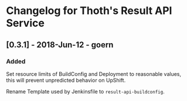 # Changelog for Thoth's Result API Service

## [0.3.1] - 2018-Jun-12 - goern

### Added

Set resource limits of BuildConfig and Deployment to reasonable values, this will prevent unpredicted behavior on UpShift.

Rename Template used by Jenkinsfile to `result-api-buildconfig`.